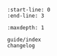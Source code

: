 ```{include} ../README.md
:start-line: 0
:end-line: 3
```

```{toctree}
:maxdepth: 1

guide/index
changelog
```
